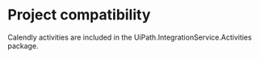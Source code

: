 ﻿# Project compatibility

Calendly activities are included in the
                UiPath.IntegrationService.Activities package.




|  |
| ---
